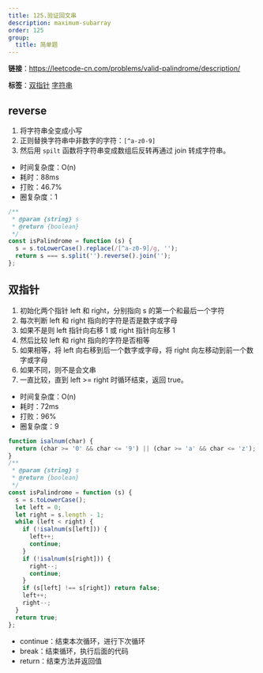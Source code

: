 ```yaml
---
title: 125.验证回文串
description: maximum-subarray
order: 125
group:
  title: 简单题
---
```


**链接**：https://leetcode-cn.com/problems/valid-palindrome/description/

**标签**：<a href="https://leetcode-cn.com/tag/two-pointers/"><Badge>双指针</Badge></a> <a href="https://leetcode-cn.com/tag/string/"><Badge>字符串</Badge></a>

## reverse

1. 将字符串全变成小写
2. 正则替换字符串中非数字的字符：`[^a-z0-9]`
3. 然后用 `spilt` 函数将字符串变成数组后反转再通过 join 转成字符串。

- 时间复杂度：<Badge>O(n)</Badge>
- 耗时：<Badge>88ms</Badge>
- 打败：<Badge>46.7%</Badge>
- 圈复杂度：<Badge>1</Badge>

```js
/**
 * @param {string} s
 * @return {boolean}
 */
const isPalindrome = function (s) {
  s = s.toLowerCase().replace(/[^a-z0-9]/g, '');
  return s === s.split('').reverse().join('');
};
```

## 双指针

1. 初始化两个指针 left 和 right，分别指向 s 的第一个和最后一个字符
2. 每次判断 left 和 right 指向的字符是否是数字或字母
3. 如果不是则 left 指针向右移 1 或 right 指针向左移 1
4. 然后比较 left 和 right 指向的字符是否相等
5. 如果相等，将 left 向右移到后一个数字或字母，将 right 向左移动到前一个数字或字母
6. 如果不同，则不是会文串
7. 一直比较，直到 left >= right 时循环结束，返回 true。

- 时间复杂度：<Badge>O(n)</Badge>
- 耗时：<Badge>72ms</Badge>
- 打败：<Badge>96%</Badge>
- 圈复杂度：<Badge>9</Badge>

```js
function isalnum(char) {
  return (char >= '0' && char <= '9') || (char >= 'a' && char <= 'z');
}
/**
 * @param {string} s
 * @return {boolean}
 */
const isPalindrome = function (s) {
  s = s.toLowerCase();
  let left = 0;
  let right = s.length - 1;
  while (left < right) {
    if (!isalnum(s[left])) {
      left++;
      continue;
    }
    if (!isalnum(s[right])) {
      right--;
      continue;
    }
    if (s[left] !== s[right]) return false;
    left++;
    right--;
  }
  return true;
};
```

- continue：结束本次循环，进行下次循环
- break：结束循环，执行后面的代码
- return：结束方法并返回值
